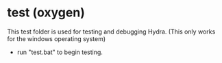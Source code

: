 # test (oxygen)

This test folder is used for testing and debugging Hydra. (This only works for the windows operating system)

* run "test.bat" to begin testing.